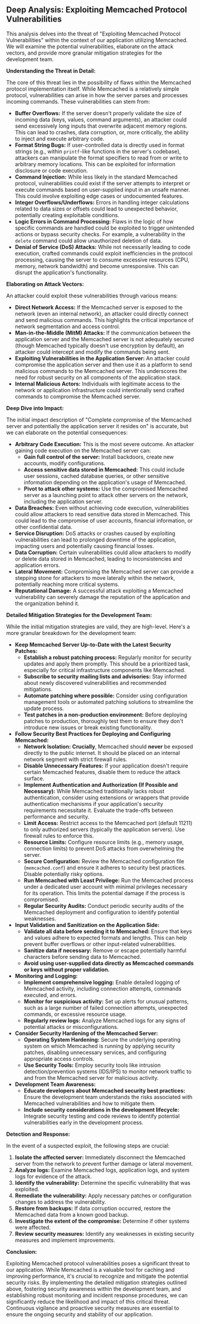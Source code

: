 ## Deep Analysis: Exploiting Memcached Protocol Vulnerabilities

This analysis delves into the threat of "Exploiting Memcached Protocol Vulnerabilities" within the context of our application utilizing Memcached. We will examine the potential vulnerabilities, elaborate on the attack vectors, and provide more granular mitigation strategies for the development team.

**Understanding the Threat in Detail:**

The core of this threat lies in the possibility of flaws within the Memcached protocol implementation itself. While Memcached is a relatively simple protocol, vulnerabilities can arise in how the server parses and processes incoming commands. These vulnerabilities can stem from:

* **Buffer Overflows:**  If the server doesn't properly validate the size of incoming data (keys, values, command arguments), an attacker could send excessively long inputs that overwrite adjacent memory regions. This can lead to crashes, data corruption, or, more critically, the ability to inject and execute arbitrary code.
* **Format String Bugs:**  If user-controlled data is directly used in format strings (e.g., within `printf`-like functions in the server's codebase), attackers can manipulate the format specifiers to read from or write to arbitrary memory locations. This can be exploited for information disclosure or code execution.
* **Command Injection:** While less likely in the standard Memcached protocol, vulnerabilities could exist if the server attempts to interpret or execute commands based on user-supplied input in an unsafe manner. This could involve exploiting edge cases or undocumented features.
* **Integer Overflows/Underflows:**  Errors in handling integer calculations related to data sizes or offsets could lead to unexpected behavior, potentially creating exploitable conditions.
* **Logic Errors in Command Processing:**  Flaws in the logic of how specific commands are handled could be exploited to trigger unintended actions or bypass security checks. For example, a vulnerability in the `delete` command could allow unauthorized deletion of data.
* **Denial of Service (DoS) Attacks:** While not necessarily leading to code execution, crafted commands could exploit inefficiencies in the protocol processing, causing the server to consume excessive resources (CPU, memory, network bandwidth) and become unresponsive. This can disrupt the application's functionality.

**Elaborating on Attack Vectors:**

An attacker could exploit these vulnerabilities through various means:

* **Direct Network Access:** If the Memcached server is exposed to the network (even an internal network), an attacker could directly connect and send malicious commands. This highlights the critical importance of network segmentation and access control.
* **Man-in-the-Middle (MitM) Attacks:** If the communication between the application server and the Memcached server is not adequately secured (though Memcached typically doesn't use encryption by default), an attacker could intercept and modify the commands being sent.
* **Exploiting Vulnerabilities in the Application Server:**  An attacker could compromise the application server and then use it as a platform to send malicious commands to the Memcached server. This underscores the need for robust security on all components of the application stack.
* **Internal Malicious Actors:**  Individuals with legitimate access to the network or application infrastructure could intentionally send crafted commands to compromise the Memcached server.

**Deep Dive into Impact:**

The initial impact description of "Complete compromise of the Memcached server and potentially the application server it resides on" is accurate, but we can elaborate on the potential consequences:

* **Arbitrary Code Execution:** This is the most severe outcome. An attacker gaining code execution on the Memcached server can:
    * **Gain full control of the server:** Install backdoors, create new accounts, modify configurations.
    * **Access sensitive data stored in Memcached:**  This could include user sessions, cached database queries, or other sensitive information depending on the application's usage of Memcached.
    * **Pivot to attack other systems:** Use the compromised Memcached server as a launching point to attack other servers on the network, including the application server.
* **Data Breaches:**  Even without achieving code execution, vulnerabilities could allow attackers to read sensitive data stored in Memcached. This could lead to the compromise of user accounts, financial information, or other confidential data.
* **Service Disruption:** DoS attacks or crashes caused by exploiting vulnerabilities can lead to prolonged downtime of the application, impacting users and potentially causing financial losses.
* **Data Corruption:**  Certain vulnerabilities could allow attackers to modify or delete data stored in Memcached, leading to inconsistencies and application errors.
* **Lateral Movement:**  Compromising the Memcached server can provide a stepping stone for attackers to move laterally within the network, potentially reaching more critical systems.
* **Reputational Damage:** A successful attack exploiting a Memcached vulnerability can severely damage the reputation of the application and the organization behind it.

**Detailed Mitigation Strategies for the Development Team:**

While the initial mitigation strategies are valid, they are high-level. Here's a more granular breakdown for the development team:

* **Keep Memcached Server Up-to-Date with the Latest Security Patches:**
    * **Establish a robust patching process:**  Regularly monitor for security updates and apply them promptly. This should be a prioritized task, especially for critical infrastructure components like Memcached.
    * **Subscribe to security mailing lists and advisories:** Stay informed about newly discovered vulnerabilities and recommended mitigations.
    * **Automate patching where possible:** Consider using configuration management tools or automated patching solutions to streamline the update process.
    * **Test patches in a non-production environment:** Before deploying patches to production, thoroughly test them to ensure they don't introduce new issues or break existing functionality.
* **Follow Security Best Practices for Deploying and Configuring Memcached:**
    * **Network Isolation:**  **Crucially**, Memcached should **never** be exposed directly to the public internet. It should be placed on an internal network segment with strict firewall rules.
    * **Disable Unnecessary Features:**  If your application doesn't require certain Memcached features, disable them to reduce the attack surface.
    * **Implement Authentication and Authorization (If Possible and Necessary):** While Memcached traditionally lacks robust authentication, consider using extensions or wrappers that provide authentication mechanisms if your application's security requirements necessitate it. Evaluate the trade-offs between performance and security.
    * **Limit Access:**  Restrict access to the Memcached port (default 11211) to only authorized servers (typically the application servers). Use firewall rules to enforce this.
    * **Resource Limits:** Configure resource limits (e.g., memory usage, connection limits) to prevent DoS attacks from overwhelming the server.
    * **Secure Configuration:** Review the Memcached configuration file (`memcached.conf`) and ensure it adheres to security best practices. Disable potentially risky options.
    * **Run Memcached with Least Privilege:**  Run the Memcached process under a dedicated user account with minimal privileges necessary for its operation. This limits the potential damage if the process is compromised.
    * **Regular Security Audits:** Conduct periodic security audits of the Memcached deployment and configuration to identify potential weaknesses.
* **Input Validation and Sanitization on the Application Side:**
    * **Validate all data before sending it to Memcached:**  Ensure that keys and values adhere to expected formats and lengths. This can help prevent buffer overflows or other input-related vulnerabilities.
    * **Sanitize data if necessary:**  Remove or escape potentially harmful characters before sending data to Memcached.
    * **Avoid using user-supplied data directly as Memcached commands or keys without proper validation.**
* **Monitoring and Logging:**
    * **Implement comprehensive logging:**  Enable detailed logging of Memcached activity, including connection attempts, commands executed, and errors.
    * **Monitor for suspicious activity:**  Set up alerts for unusual patterns, such as a large number of failed connection attempts, unexpected commands, or excessive resource usage.
    * **Regularly review logs:**  Analyze Memcached logs for any signs of potential attacks or misconfigurations.
* **Consider Security Hardening of the Memcached Server:**
    * **Operating System Hardening:** Secure the underlying operating system on which Memcached is running by applying security patches, disabling unnecessary services, and configuring appropriate access controls.
    * **Use Security Tools:** Employ security tools like intrusion detection/prevention systems (IDS/IPS) to monitor network traffic to and from the Memcached server for malicious activity.
* **Development Team Awareness:**
    * **Educate developers about Memcached security best practices:** Ensure the development team understands the risks associated with Memcached vulnerabilities and how to mitigate them.
    * **Include security considerations in the development lifecycle:**  Integrate security testing and code reviews to identify potential vulnerabilities early in the development process.

**Detection and Response:**

In the event of a suspected exploit, the following steps are crucial:

1. **Isolate the affected server:** Immediately disconnect the Memcached server from the network to prevent further damage or lateral movement.
2. **Analyze logs:** Examine Memcached logs, application logs, and system logs for evidence of the attack.
3. **Identify the vulnerability:** Determine the specific vulnerability that was exploited.
4. **Remediate the vulnerability:** Apply necessary patches or configuration changes to address the vulnerability.
5. **Restore from backups:** If data corruption occurred, restore the Memcached data from a known good backup.
6. **Investigate the extent of the compromise:** Determine if other systems were affected.
7. **Review security measures:**  Identify any weaknesses in existing security measures and implement improvements.

**Conclusion:**

Exploiting Memcached protocol vulnerabilities poses a significant threat to our application. While Memcached is a valuable tool for caching and improving performance, it's crucial to recognize and mitigate the potential security risks. By implementing the detailed mitigation strategies outlined above, fostering security awareness within the development team, and establishing robust monitoring and incident response procedures, we can significantly reduce the likelihood and impact of this critical threat. Continuous vigilance and proactive security measures are essential to ensure the ongoing security and stability of our application.
